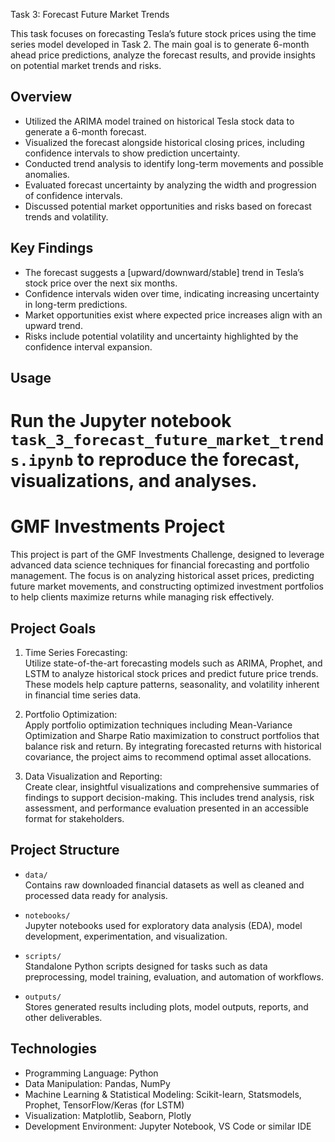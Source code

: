 Task 3: Forecast Future Market Trends

This task focuses on forecasting Tesla’s future stock prices using the time series model developed in Task 2. The main goal is to generate 6-month ahead price predictions, analyze the forecast results, and provide insights on potential market trends and risks.

## Overview

- Utilized the ARIMA model trained on historical Tesla stock data to generate a 6-month forecast.
- Visualized the forecast alongside historical closing prices, including confidence intervals to show prediction uncertainty.
- Conducted trend analysis to identify long-term movements and possible anomalies.
- Evaluated forecast uncertainty by analyzing the width and progression of confidence intervals.
- Discussed potential market opportunities and risks based on forecast trends and volatility.

## Key Findings

- The forecast suggests a [upward/downward/stable] trend in Tesla’s stock price over the next six months.
- Confidence intervals widen over time, indicating increasing uncertainty in long-term predictions.
- Market opportunities exist where expected price increases align with an upward trend.
- Risks include potential volatility and uncertainty highlighted by the confidence interval expansion.

## Usage

Run the Jupyter notebook `task_3_forecast_future_market_trends.ipynb` to reproduce the forecast, visualizations, and analyses.
=======
# GMF Investments Project

This project is part of the GMF Investments Challenge, designed to leverage advanced data science techniques for financial forecasting and portfolio management. The focus is on analyzing historical asset prices, predicting future market movements, and constructing optimized investment portfolios to help clients maximize returns while managing risk effectively.

## Project Goals

1. Time Series Forecasting:  
   Utilize state-of-the-art forecasting models such as ARIMA, Prophet, and LSTM to analyze historical stock prices and predict future price trends. These models help capture patterns, seasonality, and volatility inherent in financial time series data.

2. Portfolio Optimization:  
   Apply portfolio optimization techniques including Mean-Variance Optimization and Sharpe Ratio maximization to construct portfolios that balance risk and return. By integrating forecasted returns with historical covariance, the project aims to recommend optimal asset allocations.

3. Data Visualization and Reporting:  
   Create clear, insightful visualizations and comprehensive summaries of findings to support decision-making. This includes trend analysis, risk assessment, and performance evaluation presented in an accessible format for stakeholders.

## Project Structure

- `data/`  
  Contains raw downloaded financial datasets as well as cleaned and processed data ready for analysis.

- `notebooks/`  
  Jupyter notebooks used for exploratory data analysis (EDA), model development, experimentation, and visualization.

- `scripts/`  
  Standalone Python scripts designed for tasks such as data preprocessing, model training, evaluation, and automation of workflows.

- `outputs/`  
  Stores generated results including plots, model outputs, reports, and other deliverables.

## Technologies

- Programming Language: Python  
- Data Manipulation: Pandas, NumPy  
- Machine Learning & Statistical Modeling: Scikit-learn, Statsmodels, Prophet, TensorFlow/Keras (for LSTM)  
- Visualization: Matplotlib, Seaborn, Plotly  
- Development Environment: Jupyter Notebook, VS Code or similar IDE

